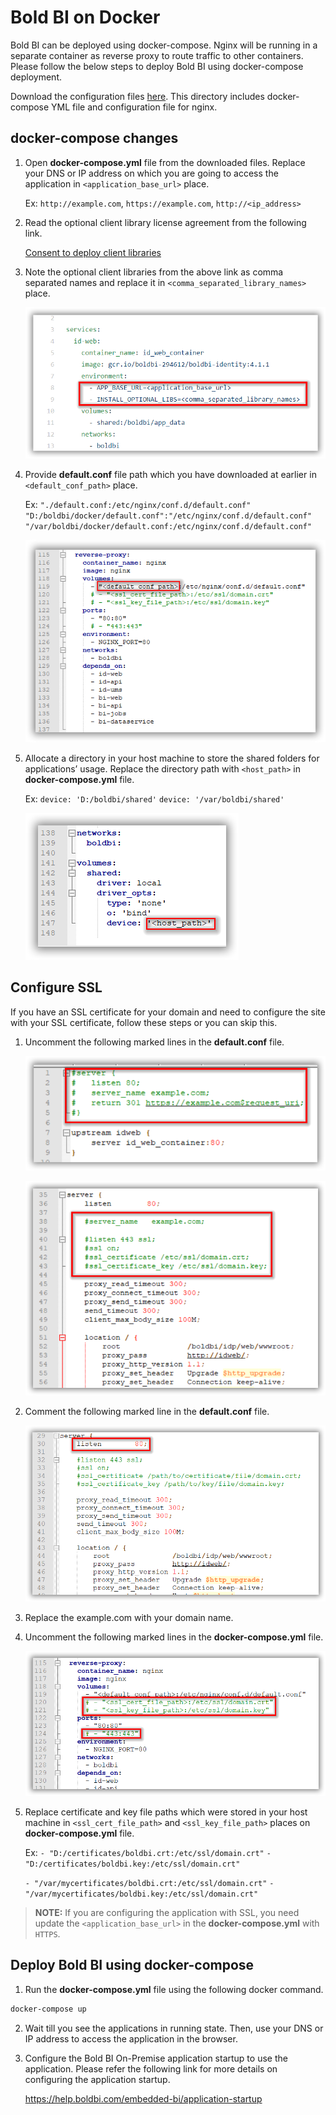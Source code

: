 # Bold BI on Docker

Bold BI can be deployed using docker-compose. Nginx will be running in a separate container as reverse proxy to route traffic to other containers. Please follow the below steps to deploy Bold BI using docker-compose deployment.

Download the configuration files [here](deploy/). This directory includes docker-compose YML file and configuration file for nginx.

## docker-compose changes

1. Open **docker-compose.yml** file from the downloaded files. Replace your DNS or IP address on which you are going to access the application in `<application_base_url>` place.
    
    Ex: `http://example.com`, `https://example.com`, `http://<ip_address>`

2. Read the optional client library license agreement from the following link.

    [Consent to deploy client libraries](consent-to-deploy-client-libraries.md)

3. Note the optional client libraries from the above link as comma separated names and replace it in `<comma_separated_library_names>` place.

    ![docker-compose.yml](images/baseurl_clientlibrary.png) 

4. Provide **default.conf** file path which you have downloaded at earlier in `<default_conf_path>` place.

    Ex: `"./default.conf:/etc/nginx/conf.d/default.conf"`
        `"D:/boldbi/docker/default.conf":"/etc/nginx/conf.d/default.conf"`
        `"/var/boldbi/docker/default.conf:/etc/nginx/conf.d/default.conf"`

    ![docker-compose.yml](images/default_conf_path.png) 

5. Allocate a directory in your host machine to store the shared folders for applications’ usage. Replace the directory path with `<host_path>` in **docker-compose.yml** file.

    Ex: `device: 'D:/boldbi/shared'`
        `device: '/var/boldbi/shared'`

    ![docker-compose.yml](images/shared_location.png) 

## Configure SSL
If you have an SSL certificate for your domain and need to configure the site with your SSL certificate, follow these steps or you can skip this.

1. Uncomment the following marked lines in the **default.conf** file.

    ![ssl configuration](images/uncomment_ssl_redirect.png)

    ![ssl configuration](images/uncomment_lines.png)

2. Comment the following marked line in the **default.conf** file.

    ![ssl configuration](images/comment_lines.png)

3. Replace the example.com with your domain name.

4. Uncomment the following marked lines in the **docker-compose.yml** file.
    
    ![ssl configuration](images/uncomment_docker.png)

5. Replace certificate and key file paths which were stored in your host machine in `<ssl_cert_file_path>` and `<ssl_key_file_path>` places on **docker-compose.yml** file.

    Ex: 
    `- "D:/certificates/boldbi.crt:/etc/ssl/domain.crt"`
    `- "D:/certificates/boldbi.key:/etc/ssl/domain.crt"`

    `- "/var/mycertificates/boldbi.crt:/etc/ssl/domain.crt"`
    `- "/var/mycertificates/boldbi.key:/etc/ssl/domain.crt"`

> **NOTE:** If you are configuring the application with SSL, you need update the `<application_base_url>` in the **docker-compose.yml** with `HTTPS`.


## Deploy Bold BI using docker-compose

1. Run the **docker-compose.yml** file using the following docker command.

```sh
docker-compose up
```

2. Wait till you see the applications in running state. Then, use your DNS or IP address to access the application in the browser.

24.	Configure the Bold BI On-Premise application startup to use the application. Please refer the following link for more details on configuring the application startup.
    
    https://help.boldbi.com/embedded-bi/application-startup

